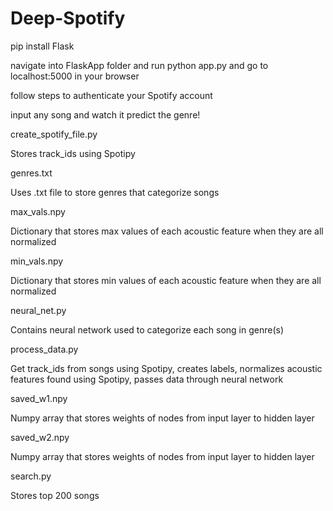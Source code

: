 # Deep-Spotify

pip install Flask

navigate into FlaskApp folder and run python app.py and go to localhost:5000 in your browser

follow steps to authenticate your Spotify account

input any song and watch it predict the genre!

create_spotify_file.py

Stores track_ids using Spotipy

genres.txt

Uses .txt file to store genres that categorize songs

max_vals.npy

Dictionary that stores max values of each acoustic feature when they are all normalized

min_vals.npy

Dictionary that stores min values of each acoustic feature when they are all normalized

neural_net.py

Contains neural network used to categorize each song in genre(s)

process_data.py

Get track_ids from songs using Spotipy, creates labels, normalizes acoustic features found using Spotipy, passes data through neural network

saved_w1.npy

Numpy array that stores weights of nodes from input layer to hidden layer

saved_w2.npy

Numpy array that stores weights of nodes from input layer to hidden layer

search.py

Stores top 200 songs
